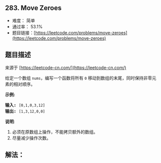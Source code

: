 ## 283. Move Zeroes

- 难度： 简单
- 通过率： 53.1%
- 题目链接：[https://leetcode.com/problems/move-zeroes](https://leetcode.com/problems/move-zeroes)


## 题目描述

来源于 [https://leetcode-cn.com/](https://leetcode-cn.com/)

<p>给定一个数组 <code>nums</code>，编写一个函数将所有 <code>0</code> 移动到数组的末尾，同时保持非零元素的相对顺序。</p>

<p><strong>示例:</strong></p>

<pre><strong>输入:</strong> <code>[0,1,0,3,12]</code>
<strong>输出:</strong> <code>[1,3,12,0,0]</code></pre>

<p><strong>说明</strong>:</p>

<ol>
	<li>必须在原数组上操作，不能拷贝额外的数组。</li>
	<li>尽量减少操作次数。</li>
</ol>


## 解法：